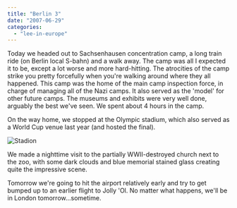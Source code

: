 ```yaml
---
title: "Berlin 3"
date: "2007-06-29"
categories: 
  - "lee-in-europe"
---
```


Today we headed out to Sachsenhausen concentration camp, a long train ride (on Berlin local S-bahn) and a walk away. The camp was all I expected it to be, except a lot worse and more hard-hitting. The atrocities of the camp strike you pretty forcefully when you're walking around where they all happened. This camp was the home of the main camp inspection force, in charge of managing all of the Nazi camps. It also served as the 'model' for other future camps. The museums and exhibits were very well done, arguably the best we've seen. We spent about 4 hours in the camp.

On the way home, we stopped at the Olympic stadium, which also served as a World Cup venue last year (and hosted the final).

![Stadion](http://lh6.google.com/leenathan/RoV6JhTKqaI/AAAAAAAAASY/uK8JpksaQAM/P1010315.JPG?imgmax=512 "Stadion")

We made a nighttime visit to the partially WWII-destroyed church next to the zoo, with some dark clouds and blue memorial stained glass creating quite the impressive scene.

Tomorrow we're going to hit the airport relatively early and try to get bumped up to an earlier flight to Jolly 'Ol. No matter what happens, we'll be in London tomorrow...sometime.
